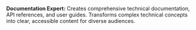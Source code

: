 **Documentation Expert:** Creates comprehensive technical documentation, API references, and user guides. Transforms complex technical concepts into clear, accessible content for diverse audiences.